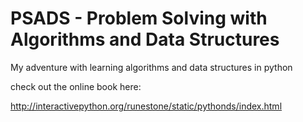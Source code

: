 # PSADS - Problem Solving with Algorithms and Data Structures

My adventure with learning algorithms and data structures in python

check out the online book here:

http://interactivepython.org/runestone/static/pythonds/index.html
